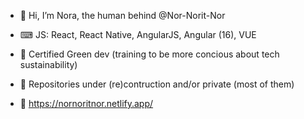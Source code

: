 - 👋 Hi, I’m Nora, the human behind @Nor-Norit-Nor

- ⌨ JS: React, React Native, AngularJS, Angular (16), VUE

- 🌱 Certified Green dev (training to be more concious about tech sustainability)

- 🚧 Repositories under (re)contruction and/or private (most of them)

- 📁 https://nornoritnor.netlify.app/

<!---
Nor-Norit-Nor/Nor-Norit-Nor is a ✨ special ✨ repository because its `README.md` (this file) appears on your GitHub profile.
You can click the Preview link to take a look at your changes.
--->

